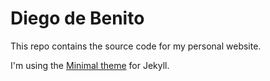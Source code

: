 # Diego de Benito

This repo contains the source code for my personal website.

I'm using the [Minimal theme](https://github.com/pages-themes/minimal) for Jekyll.